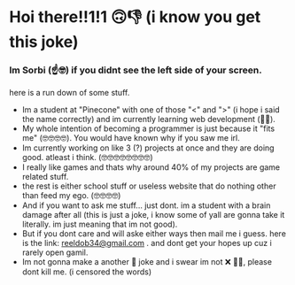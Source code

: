 # Hoi there!!1!1 🙃👎 (i know you get this joke)

### Im Sorbi (☝️🤓) if you didnt see the left side of your screen.

here is a run down of some stuff.

- Im a student at "Pinecone" with one of those "<" and ">" (i hope i said the name correctly) and im currently learning web development (🤡🤓).
- My whole intention of becoming a programmer is just because it "fits me" (🤓🤓🤓🤓). You would have known why if you saw me irl.
- Im currently working on like 3 (?) projects at once and they are doing good. atleast i think. (🤓🤓🤓🤓🤓🤓🤓🤓)
- I really like games and thats why around 40% of my projects are game related stuff.
- the rest is either school stuff or useless website that do nothing other than feed my ego. (🤓🤓🤓🤓)
- And if you want to ask me stuff... just dont. im a student with a brain damage after all (this is just a joke, i know some of yall are gonna take it literally. im just meaning that im not good).
- But if you dont care and will aske either ways then mail me i guess. here is the link: reeldob34@gmail.com . and dont get your hopes up cuz i rarely open gamil.
- Im not gonna make a another 🚁 joke and i swear im not ❌ 🏳️‍🌈, please dont kill me. (i censored the words)
